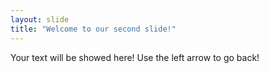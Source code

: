 ```yaml
---
layout: slide
title: "Welcome to our second slide!"
---
```

Your text will be showed here!
Use the left arrow to go back!
